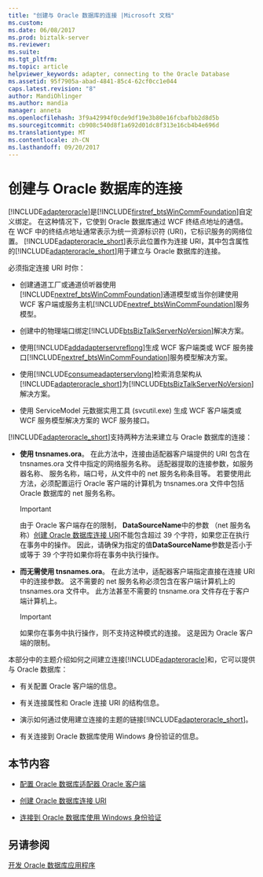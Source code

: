 ```yaml
---
title: "创建与 Oracle 数据库的连接 |Microsoft 文档"
ms.custom: 
ms.date: 06/08/2017
ms.prod: biztalk-server
ms.reviewer: 
ms.suite: 
ms.tgt_pltfrm: 
ms.topic: article
helpviewer_keywords: adapter, connecting to the Oracle Database
ms.assetid: 95f7905a-abad-4841-85c4-62cf0cc1e044
caps.latest.revision: "8"
author: MandiOhlinger
ms.author: mandia
manager: anneta
ms.openlocfilehash: 3f9a42994f0cde9df19e3b80e16fcbafbb2d8d5b
ms.sourcegitcommit: cb908c540d8f1a692d01dc8f313e16cb4b4e696d
ms.translationtype: MT
ms.contentlocale: zh-CN
ms.lasthandoff: 09/20/2017
---
```

# <a name="create-a-connection-to-the-oracle-database"></a>创建与 Oracle 数据库的连接
[!INCLUDE[adapteroracle](../../includes/adapteroracle-md.md)]是[!INCLUDE[firstref_btsWinCommFoundation](../../includes/firstref-btswincommfoundation-md.md)]自定义绑定。 在这种情况下，它使到 Oracle 数据库通过 WCF 终结点地址的通信。 在 WCF 中的终结点地址通常表示为统一资源标识符 (URI)，它标识服务的网络位置。 [!INCLUDE[adapteroracle_short](../../includes/adapteroracle-short-md.md)]表示此位置作为连接 URI，其中包含属性的[!INCLUDE[adapteroracle_short](../../includes/adapteroracle-short-md.md)]用于建立与 Oracle 数据库的连接。  
  
 必须指定连接 URI 时你：  
  
-   创建通道工厂或通道侦听器使用[!INCLUDE[nextref_btsWinCommFoundation](../../includes/nextref-btswincommfoundation-md.md)]通道模型或当你创建使用 WCF 客户端或服务主机[!INCLUDE[nextref_btsWinCommFoundation](../../includes/nextref-btswincommfoundation-md.md)]服务模型。  
  
-   创建中的物理端口绑定[!INCLUDE[btsBizTalkServerNoVersion](../../includes/btsbiztalkservernoversion-md.md)]解决方案。  
  
-   使用[!INCLUDE[addadapterservreflong](../../includes/addadapterservreflong-md.md)]生成 WCF 客户端类或 WCF 服务接口[!INCLUDE[nextref_btsWinCommFoundation](../../includes/nextref-btswincommfoundation-md.md)]服务模型解决方案。  
  
-   使用[!INCLUDE[consumeadapterservlong](../../includes/consumeadapterservlong-md.md)]检索消息架构从[!INCLUDE[adapteroracle_short](../../includes/adapteroracle-short-md.md)]为[!INCLUDE[btsBizTalkServerNoVersion](../../includes/btsbiztalkservernoversion-md.md)]解决方案。  
  
-   使用 ServiceModel 元数据实用工具 (svcutil.exe) 生成 WCF 客户端类或 WCF 服务模型解决方案的 WCF 服务接口。  
  
 [!INCLUDE[adapteroracle_short](../../includes/adapteroracle-short-md.md)]支持两种方法来建立与 Oracle 数据库的连接：  
  
-   **使用 tnsnames.ora**。 在此方法中，连接由适配器客户端提供的 URI 包含在 tnsnames.ora 文件中指定的网络服务名称。 适配器提取的连接参数，如服务器名称、 服务名称，端口号，从文件中的 net 服务名称条目等。 若要使用此方法，必须配置运行 Oracle 客户端的计算机为 tnsnames.ora 文件中包括 Oracle 数据库的 net 服务名称。  
  
    > [!IMPORTANT]
    >  由于 Oracle 客户端存在的限制， **DataSourceName**中的参数 （net 服务名称）[创建 Oracle 数据库连接 URI](../../adapters-and-accelerators/adapter-oracle-database/create-the-oracle-database-connection-uri.md)不能包含超过 39 个字符，如果您正在执行在事务中的操作。 因此，请确保为指定的值**DataSourceName**参数是否小于或等于 39 个字符如果你将在事务中执行操作。  
  
-   **而无需使用 tnsnames.ora**。 在此方法中，适配器客户端指定直接在连接 URI 中的连接参数。 这不需要的 net 服务名称必须包含在客户端计算机上的 tnsnames.ora 文件中。 此方法甚至不需要的 tnsname.ora 文件存在于客户端计算机上。  
  
    > [!IMPORTANT]
    >  如果你在事务中执行操作，则不支持这种模式的连接。 这是因为 Oracle 客户端的限制。  
  
 本部分中的主题介绍如何之间建立连接[!INCLUDE[adapteroracle](../../includes/adapteroracle-md.md)]和，它可以提供与 Oracle 数据库：  
  
-   有关配置 Oracle 客户端的信息。  
  
-   有关连接属性和 Oracle 连接 URI 的结构信息。  
  
-   演示如何通过使用建立连接的主题的链接[!INCLUDE[adapteroracle_short](../../includes/adapteroracle-short-md.md)]。  
  
-   有关连接到 Oracle 数据库使用 Windows 身份验证的信息。  
  
## <a name="in-this-section"></a>本节内容  
  
-   [配置 Oracle 数据库适配器 Oracle 客户端](../../adapters-and-accelerators/adapter-oracle-database/configure-the-oracle-client-for-the-oracle-database-adapter.md)  
  
-   [创建 Oracle 数据库连接 URI](../../adapters-and-accelerators/adapter-oracle-database/create-the-oracle-database-connection-uri.md)  
  
-   [连接到 Oracle 数据库使用 Windows 身份验证](../../adapters-and-accelerators/adapter-oracle-database/connect-to-the-oracle-database-using-windows-authentication.md)  
  
## <a name="see-also"></a>另请参阅  
[开发 Oracle 数据库应用程序](../../adapters-and-accelerators/adapter-oracle-database/develop-your-oracle-database-applications.md)
